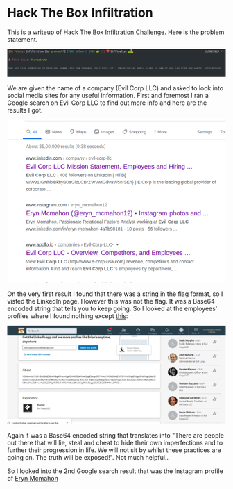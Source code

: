 <h1>Hack The Box Infiltration</h1>

This is a writeup of Hack The Box [Infiltration Challenge](https://www.hackthebox.eu/home/challenges/OSINT).
Here is the problem statement.

![Challenge Screenshot](https://github.com/R00TH4UNT/Hack-The-Box/blob/master/OSINT/Infiltration/Screenshot_2020-06-26_09-59-39.png)

We are given the name of a company (Evil Corp LLC) and asked to look into social media sites for any useful information. 
First and foremost I ran a Google search on Evil Corp LLC to find out more info and here are the results I got.

![Google search](https://github.com/R00TH4UNT/Hack-The-Box/blob/master/OSINT/Infiltration/Screenshot_2020-06-26_10-07-07.png)

On the very first result I found that there was a string in the flag format, so I visted the LinkedIn page. However this was not the flag. It was a Base64 encoded string that tells you to keep going. So I looked at the employees' profiles where I found nothing except [this](https://www.linkedin.com/in/brian-delany-2ab807195/?trk=public_profile_browsemap_profile-result-card_result-card_full-click):

![Brian Delany](https://github.com/R00TH4UNT/Hack-The-Box/blob/master/OSINT/Infiltration/Screenshot_2020-06-26_10-14-58.png)

Again it was a Base64 encoded string that translates into "There are people out there that will lie, steal and cheat to hide their own imperfections and to further their progression in life. We will not sit by whilst these practices are going on. The truth will be exposed!".
Not much helpful..

So I looked into the 2nd Google search result that was the Instagram profile of [Eryn Mcmahon](https://www.instagram.com/eryn_mcmahon12/)
